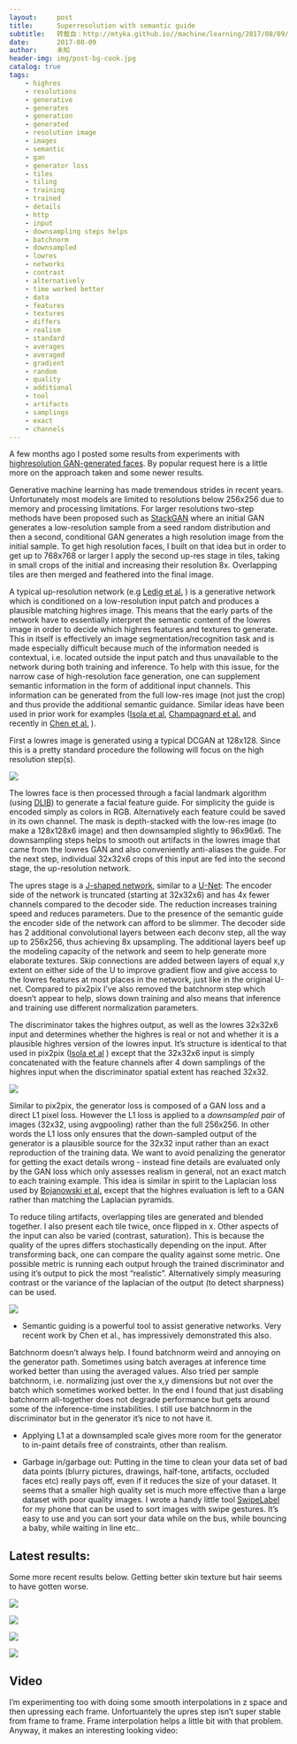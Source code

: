 ```yaml
---
layout:     post
title:      Superresolution with semantic guide
subtitle:   转载自：http://mtyka.github.io//machine/learning/2017/08/09/highres-gan-faces-followup.html
date:       2017-08-09
author:     未知
header-img: img/post-bg-cook.jpg
catalog: true
tags:
    - highres
    - resolutions
    - generative
    - generates
    - generation
    - generated
    - resolution image
    - images
    - semantic
    - gan
    - generator loss
    - tiles
    - tiling
    - training
    - trained
    - details
    - http
    - input
    - downsampling steps helps
    - batchnorm
    - downsampled
    - lowres
    - networks
    - contrast
    - alternatively
    - time worked better
    - data
    - features
    - textures
    - differs
    - realism
    - standard
    - averages
    - averaged
    - gradient
    - random
    - quality
    - additional
    - tool
    - artifacts
    - samplings
    - exact
    - channels
---
```


A few months ago I posted some results from experiments with [highresolution GAN-generated faces](http://mtyka.github.io/machine/learning/2017/06/06/highres-gan-faces.html). By popular request here is a little more on the approach taken and some newer results.

Generative machine learning has made tremendous strides in recent years. Unfortunately most models are limited to resolutions below 256x256 due to memory and processing limitations. For larger resolutions two-step methods have been proposed such as [StackGAN](https://arxiv.org/abs/1612.03242) where an initial GAN generates a low-resolution sample from a seed random distribution and then a second, conditional GAN generates a high resolution image from the initial sample. To get high resolution faces, I built on that idea but in order to get up to 768x768 or larger I apply the second up-res stage in tiles, taking in small crops of the initial and increasing their resolution 8x. Overlapping tiles are then merged and feathered into the final image.

A typical up-resolution network (e.g [Ledig et al.](https://arxiv.org/abs/1609.04802) ) is a generative network which is conditioned on a low-resolution input patch and produces a plausible matching highres image. This means that the early parts of the network have to essentially interpret the semantic content of the lowres image in order to decide which highres features and textures to generate. This in itself is effectively an image segmentation/recognition task and is made especially difficult because much of the information needed is contextual, i.e. located outside the input patch and thus unavailable to the network during both training and inference.
To help with this issue, for the narrow case of high-resolution face generation, one can supplement semantic information in the form of additional input channels. This information can be generated from the full low-res image (not just the crop) and thus provide the additional semantic guidance. Similar ideas have been used in prior work for examples ([Isola et al](https://arxiv.org/abs/1611.07004), [Champagnard et al.](https://arxiv.org/pdf/1603.01768.pdf) and recently in [Chen et al.](https://arxiv.org/abs/1707.09405) ).

First a lowres image is generated using a typical DCGAN at 128x128. Since this is a pretty standard procedure the following will focus on the high resolution step(s).

![](http://mtyka.github.io/assets/highresgan/method1.png)


The lowres face is then processed through a facial landmark algorithm (using [DLIB](http://dlib.net/)) to generate a facial feature guide. For simplicity the guide is encoded simply as colors in RGB. Alternatively each feature could be saved in its own channel. The mask is depth-stacked with the low-res image (to make a 128x128x6 image) and then downsampled slightly to 96x96x6. The downsampling steps helps to smooth out artifacts in the lowres image that came from the lowres GAN and also conveniently anti-aliases the guide.
For the next step, individual 32x32x6 crops of this input are fed into the second stage, the up-resolution network.

The upres stage is a [J-shaped network](https://arxiv.org/pdf/1706.03142.pdf), similar to a [U-Net](https://arxiv.org/abs/1505.04597): The encoder side of the network is truncated (starting at 32x32x6) and has 4x fewer channels compared to the decoder side. The reduction increases training speed and reduces parameters. Due to the presence of the semantic guide the encoder side of the network can afford to be slimmer.
The decoder side has 2 additional convolutional layers between each deconv step, all the way up to 256x256, thus achieving 8x upsampling. The additional layers beef up the modeling capacity of the network and seem to help generate more elaborate textures. 
Skip connections are added between layers of equal x,y extent on either side of the U to improve gradient flow and give access to the lowres features at most places in the network, just like in the original U-net. Compared to pix2pix I’ve also removed the batchnorm step which doesn’t appear to help, slows down training and also means that inference and training use different normalization parameters.

The discriminator takes the highres output, as well as the lowres 32x32x6 input and determines whether the highres is real or not and whether it is a plausible highres version of the lowres input. It’s structure is identical to that used in pix2pix ([Isola et al](https://arxiv.org/abs/1611.07004) ) except that the 32x32x6 input is simply concatenated with the feature channels after 4 down samplings of the highres input when the discriminator spatial extent has reached 32x32.

![](http://mtyka.github.io/assets/highresgan/method2.png)


Similar to pix2pix, the generator loss is composed of a GAN loss and a direct L1 pixel loss. 
However the L1 loss is applied to a *downsampled pair* of images (32x32, using avgpooling) rather than the full 256x256. In other words the L1 loss only ensures that the down-sampled output of the generator is a plausible source for the 32x32 input rather than an exact reproduction of the training data. We want to avoid penalizing the generator for getting the exact details wrong - instead fine details are evaluated only by the GAN loss which only assesses realism in general, not an exact match to each training example. This idea is similar in spirit to the Laplacian loss used by [Bojanowski et al.](https://arxiv.org/abs/1707.05776) except that the highres evaluation is left to a GAN rather than matching the Laplacian pyramids.

To reduce tiling artifacts, overlapping tiles are generated and blended together. I also present each tile twice, once flipped in x. Other aspects of the input can also be varied (contrast, saturation). This is because the quality of the upres differs stochastically depending on the input. After transforming back, one can compare the quality against some metric. One possible metric is running each output hrough the trained discriminator and using it’s output to pick the most “realistic”. Alternatively simply measuring contrast or the variance of the laplacian of the output (to detect sharpness) can be used.

![](http://mtyka.github.io/assets/highresgan/full_tiles.jpg)


- Semantic guiding is a powerful tool to assist generative networks. Very recent work by Chen et al., has impressively demonstrated this also.

Batchnorm doesn’t always help. I found batchnorm weird and annoying on the generator path. Sometimes using batch averages at inference time worked 
better than using the averaged values. Also tried per sample batchnorm, i.e. normalizing just over the x,y dimensions but not over the batch which sometimes worked better. In the end I found that just disabling batchnorm all-together does not degrade performance but gets around some of the inference-time instabilities. I still use batchnorm in the discriminator but in the generator it’s nice to not have it.
- Applying L1 at a downsampled scale gives more room for the generator to in-paint details free of constraints, other than realism.

- Garbage in/garbage out: Putting in the time to clean your data set of bad data points (blurry pictures, drawings, half-tone, artifacts, occluded faces etc) really pays off, even if it reduces the size of your dataset. It seems that a smaller high quality set is much more effective than a large dataset with poor quality images. I wrote a handy little tool [SwipeLabel](https://github.com/mtyka/swipelabel) for my phone that can be used to sort images with swipe gestures. It’s easy to use and you can sort your data while on the bus, while bouncing a baby, while waiting in line etc..


## Latest results:

Some more recent results below. Getting better skin texture but hair seems to have gotten worse.

![](http://mtyka.github.io/assets/highresgan/round2/round2_1.png)


![](http://mtyka.github.io/assets/highresgan/round2/round2_2.jpg)


![](http://mtyka.github.io/assets/highresgan/round2/round2_3.jpg)


![](http://mtyka.github.io/assets/highresgan/round2/round2_4.jpg)


## Video

I’m experimenting too with doing some smooth interpolations in z space and then upressing each frame. Unfortuantely the upres step isn’t super stable from frame to frame. Frame interpolation helps a little bit with that problem. Anyway, it makes an interesting looking video:
